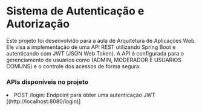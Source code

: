 <h1>Sistema de Autenticação e Autorização</h1>
<text>Este projeto foi desenvolvido para a aula de Arquitetura de Aplicações Web. Ele visa a implementação de uma API REST utilizando Spring Boot e autenticando com JWT (JSON Web Token). A API é configurada para o gerenciamento de usuários como (ADMIN, MODERADOR E USUARIOS COMUNS) e o controle dos acessos de forma segura.</text>

<h3>APIs disponíveis no projeto</h3>
<text><li>POST /login: Endpoint para obter uma autenticação JWT</li></text>
[(http://localhost:8080/login)]
